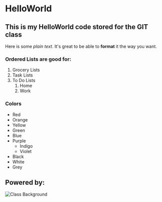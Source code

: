 # HelloWorld
## This is my HelloWorld code stored for the GIT class

Here is some *plain text*.  It's great to be able to **format** it the way you want.

### Ordered Lists are good for:

1. Grocery Lists
1. Task Lists
1. To Do Lists
   1. Home
   1. Work

### Colors

* Red
* Orange
* Yellow
* Green
* Blue
* Purple
  * Indigo
  * Violet
* Black
* White
* Grey

## Powered by:  

![Class Background](sample.png)


 
